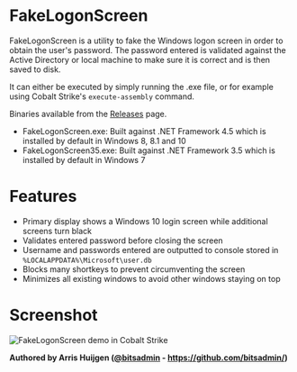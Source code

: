 # FakeLogonScreen
FakeLogonScreen is a utility to fake the Windows logon screen in order to obtain the user's password. The password entered is validated against the Active Directory or local machine to make sure it is correct and is then saved to disk.

It can either be executed by simply running the .exe file, or for example using Cobalt Strike's `execute-assembly` command.

Binaries available from the [Releases](https://github.com/bitsadmin/fakelogonscreen/releases) page.
- FakeLogonScreen.exe: Built against .NET Framework 4.5 which is installed by default in Windows 8, 8.1 and 10
- FakeLogonScreen35.exe: Built against .NET Framework 3.5 which is installed by default in Windows 7

# Features
- Primary display shows a Windows 10 login screen while additional screens turn black
- Validates entered password before closing the screen
- Username and passwords entered are outputted to console stored in `%LOCALAPPDATA%\Microsoft\user.db`
- Blocks many shortkeys to prevent circumventing the screen
- Minimizes all existing windows to avoid other windows staying on top

# Screenshot
![FakeLogonScreen demo in Cobalt Strike](https://raw.githubusercontent.com/bitsadmin/fakelogonscreen/master/demo.gif "FakeLogonScreen demo in Cobalt Strike")


**Authored by Arris Huijgen ([@bitsadmin](https://twitter.com/bitsadmin/) - https://github.com/bitsadmin/)**